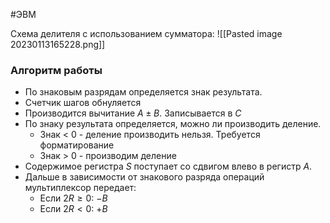 #ЭВМ 

Схема делителя с использованием сумматора:
![[Pasted image 20230113165228.png]]

### Алгоритм работы
- По знаковым разрядам определяется знак результата.
- Счетчик шагов обнуляется
- Производится вычитание $A \pm B$. Записывается в $C$
- По знаку результата определяется, можно ли производить деление.
	- Знак < 0 - деление производить нельзя. Требуется форматирование
	- Знак > 0 - производим деление
- Содержимое регистра $S$ поступает со сдвигом влево в регистр $A$.
- Дальше в зависимости от знакового разряда операций мультиплексор передает:
	- Если $2R\geq0$: $-B$
	- Если $2R<0$: $+B$